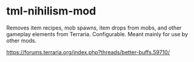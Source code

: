 # tml-nihilism-mod
Removes item recipes, mob spawns, item drops from mobs, and other gameplay elements from Terraria. Configurable. Meant mainly for use by other mods.

https://forums.terraria.org/index.php?threads/better-buffs.59710/
